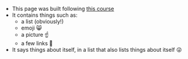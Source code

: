 * This page was built following [this course](https://lab.github.com/githubtraining/communicating-using-markdown)
* It contains things such as:
  * a list (obviously!)
  * emoji :smile_cat:
  * a picture :point_up:
  * a few links :link:
* It says things about itself, in a list that also lists things about itself :stuck_out_tongue_winking_eye:
